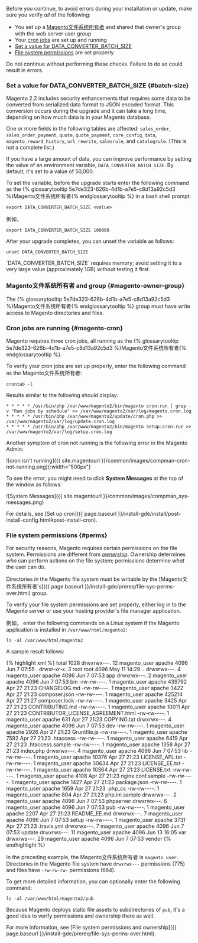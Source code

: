 <div markdown="1">

Before you continue, to avoid errors during your installation or update, make sure you verify *all* of the following:

*	You set up a [Magento文件系统所有者](#magento-owner-group) and shared that owner's group with the web server user group
*	Your [cron jobs](#magento-cron) are set up and running
*	[Set a value for DATA_CONVERTER_BATCH_SIZE](#batch-size)
*	[File system permissions](#perms) are set properly

<div class="bs-callout bs-callout-warning">
    <p>Do not continue without performing these checks. Failure to do so could result in errors.</p>
</div>

### Set a value for DATA_CONVERTER_BATCH_SIZE {#batch-size}
Magento 2.2 includes security enhancements that requires some data to be converted from serialized data format to JSON encoded format. This conversion occurs during the upgrade and it can take a long time, depending on how much data is in your Magento database.

One or more fields in the following tables are affected: `sales_order`, `sales_order_payment`, `quote`, `quote_payment`, `core_config_data`, `magento_reward_history`, `url_rewrite`, `salesrule`, and `catalogrule`. (This is not a complete list.)

If you have a large amount of data, you can improve performance by setting the value of an environment variable, `DATA_CONVERTER_BATCH_SIZE`. By default, it's set to a value of 50,000.

To set the variable, before the upgrade starts enter the following command as the {% glossarytooltip 5e7de323-626b-4d1b-a7e5-c8d13a92c5d3 %}Magento文件系统所有者{% endglossarytooltip %} in a bash shell prompt:

	export DATA_CONVERTER_BATCH_SIZE <value>

例如，

	export DATA_CONVERTER_BATCH_SIZE 100000

After your upgrade completes, you can unset the variable as follows:

	unset DATA_CONVERTER_BATCH_SIZE

<div class="bs-callout bs-callout-info" markdown="1">
`DATA_CONVERTER_BATCH_SIZE` requires memory; avoid setting it to a very large value (approximately 1GB) without testing it first.
</div>

### Magento文件系统所有者 and group {#magento-owner-group}
The {% glossarytooltip 5e7de323-626b-4d1b-a7e5-c8d13a92c5d3 %}Magento文件系统所有者{% endglossarytooltip %} group must have write access to Magento directories and files.

### Cron jobs are running {#magento-cron}
Magento requires three cron jobs, all running as the {% glossarytooltip 5e7de323-626b-4d1b-a7e5-c8d13a92c5d3 %}Magento文件系统所有者{% endglossarytooltip %}.

To verify your cron jobs are set up properly, enter the following command as the Magento文件系统所有者:

	crontab -l

Results similar to the following should display:

	* * * * * /usr/bin/php /var/www/magento2/bin/magento cron:run | grep -v "Ran jobs by schedule" >> /var/www/magento2/var/log/magento.cron.log
	* * * * * /usr/bin/php /var/www/magento2/update/cron.php >> /var/www/magento2/var/log/update.cron.log
	* * * * * /usr/bin/php /var/www/magento2/bin/magento setup:cron:run >> /var/www/magento2/var/log/setup.cron.log

Another symptom of cron not running is the following error in the Magento Admin:

![cron isn't running]({{ site.magentourl }}/common/images/compman-cron-not-running.png){:width="500px"}

To see the error, you might need to click **System Messages** at the top of the window as follows:

![System Messages]({{ site.magentourl }}/common/images/compman_sys-messages.png)

For details, see [Set up cron]({{ page.baseurl }}/install-gde/install/post-install-config.html#post-install-cron).

### File system permissions {#perms}
For security reasons, Magento requires certain permissions on the file system. Permissions are different from [*ownership*](#magento-owner-group). Ownership determines *who* can perform actions on the file system; permissions determine *what* the user can do.

Directories in the Magento file system must be writable by the [Magento文件系统所有者's]({{ page.baseurl }}/install-gde/prereq/file-sys-perms-over.html) group.

To verify your file system permissions are set properly, either log in to the Magento server or use your hosting provider's file manager application.

例如， enter the following commands on a Linux system if the Magento application is installed in `/var/www/html/magento2`:

	ls -al /var/www/html/magento2

A sample result follows:

{% highlight xml %}
total 1028
drwxrwx---. 12 magento_user apache   4096 Jun  7 07:55 .
drwxr-xr-x.  3 root         root     4096 May 11 14:29 ..
drwxrwx---.  4 magento_user apache   4096 Jun  7 07:53 app
drwxrwx---.  2 magento_user apache   4096 Jun  7 07:53 bin
-rw-rw----.  1 magento_user apache 439792 Apr 27 21:23 CHANGELOG.md
-rw-rw----.  1 magento_user apache   3422 Apr 27 21:23 composer.json
-rw-rw----.  1 magento_user apache 425214 Apr 27 21:27 composer.lock
-rw-rw----.  1 magento_user apache   3425 Apr 27 21:23 CONTRIBUTING.md
-rw-rw----.  1 magento_user apache  10011 Apr 27 21:23 CONTRIBUTOR_LICENSE_AGREEMENT.html
-rw-rw----.  1 magento_user apache    631 Apr 27 21:23 COPYING.txt
drwxrwx---.  4 magento_user apache   4096 Jun  7 07:53 dev
-rw-rw----.  1 magento_user apache   2926 Apr 27 21:23 Gruntfile.js
-rw-rw----.  1 magento_user apache   7592 Apr 27 21:23 .htaccess
-rw-rw----.  1 magento_user apache   6419 Apr 27 21:23 .htaccess.sample
-rw-rw----.  1 magento_user apache   1358 Apr 27 21:23 index.php
drwxrwx---.  4 magento_user apache   4096 Jun  7 07:53 lib
-rw-rw----.  1 magento_user apache  10376 Apr 27 21:23 LICENSE_AFL.txt
-rw-rw----.  1 magento_user apache  30634 Apr 27 21:23 LICENSE_EE.txt
-rw-rw----.  1 magento_user apache  10364 Apr 27 21:23 LICENSE.txt
-rw-rw----.  1 magento_user apache   4108 Apr 27 21:23 nginx.conf.sample
-rw-rw----.  1 magento_user apache   1427 Apr 27 21:23 package.json
-rw-rw----.  1 magento_user apache   1659 Apr 27 21:23 .php_cs
-rw-rw----.  1 magento_user apache    804 Apr 27 21:23 php.ini.sample
drwxrwx---.  2 magento_user apache   4096 Jun  7 07:53 phpserver
drwxrwx---.  6 magento_user apache   4096 Jun  7 07:53 pub
-rw-rw----.  1 magento_user apache   2207 Apr 27 21:23 README_EE.md
drwxrwx---.  7 magento_user apache   4096 Jun  7 07:53 setup
-rw-rw----.  1 magento_user apache   3731 Apr 27 21:23 .travis.yml
drwxrwx---.  7 magento_user apache   4096 Jun  7 07:53 update
drwxrws---. 11 magento_user apache   4096 Jun 13 16:05 var
drwxrws---. 29 magento_user apache   4096 Jun  7 07:53 vendor
{% endhighlight %}

In the preceding example, the Magento文件系统所有者 is `magento_user`. Directories in the Magento file system have `drwxrwx---` permissions (775) and files have `-rw-rw-rw-` permissions (664).

To get more detailed information, you can optionally enter the following command:

	ls -al /var/www/html/magento2/pub

Because Magento deploys static file assets to subdirectories of `pub`, it's a good idea to verify permissions and ownership there as well.

For more information, see [File system permissions and ownership]({{ page.baseurl }}/install-gde/prereq/file-sys-perms-over.html).

